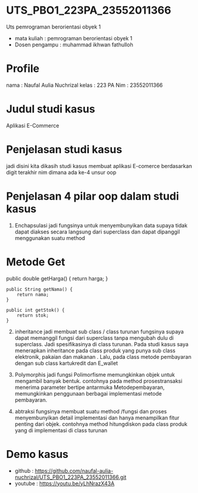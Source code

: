 # UTS_PBO1_223PA_23552011366
Uts pemrograman berorientasi obyek 1

- mata kuliah    : pemrograman berorientasi obyek 1
- Dosen pengampu : muhammad ikhwan fathulloh

# Profile
nama  : Naufal Aulia Nuchrizal
kelas : 223 PA
Nim   : 23552011366

# Judul studi kasus
Aplikasi E-Commerce

# Penjelasan studi kasus
 jadi disini kita dikasih studi kasus membuat aplikasi E-comerce berdasarkan digit terakhir nim dimana ada ke-4 unsur oop
# Penjelasan 4 pilar oop dalam studi kasus
1. Enchapsulasi
   jadi fungsinya untuk menyembunyikan data supaya tidak dapat diakses secara langsung dari superclass dan dapat dipanggil menggunakan suatu method
# Metode Get
public double getHarga() {
        return harga;
    }

    public String getNama() {
        return nama;
    }

    public int getStok() {
        return stok;
    }
    
2. inheritance
   jadi membuat sub class / class turunan fungsinya supaya dapat memanggil fungsi dari superclass tanpa mengubah dulu di superclass. Jadi spesifikasinya di class turunan. Pada studi kasus saya menerapkan inheritance pada class produk yang punya sub class elektronik, pakaian dan makanan . Lalu, pada class metode pembayaran dengan sub class kartukredit dan E_wallet
   
4. Polymorphis
   jadi fungsi Polimorfisme memungkinkan objek untuk mengambil banyak bentuk. contohnya pada method prosestransaksi menerima parameter bertipe antarmuka Metodepembayaran, memungkinkan penggunaan berbagai implementasi metode pembayaran.
   
5. abtraksi
   fungsinya membuat suatu method /fungsi dan proses menyembunyikan detail implementasi dan hanya menampilkan fitur penting dari objek. contohnya method hitungdiskon pada class produk yang di implementasi di class turunan
   
# Demo kasus
- github  : https://github.com/naufal-aulia-nuchrizal/UTS_PBO1_223PA_23552011366.git
- youtube : https://youtu.be/yLhNrazX43A

